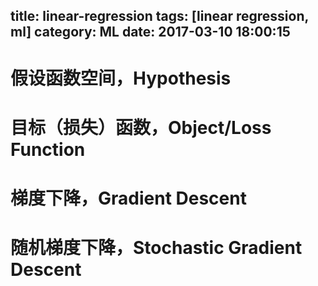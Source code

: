 title: linear-regression
tags: [linear regression, ml]
category: ML
date: 2017-03-10 18:00:15
---

# 假设函数空间，Hypothesis
# 目标（损失）函数，Object/Loss Function

# 梯度下降，Gradient Descent

# 随机梯度下降，Stochastic Gradient Descent